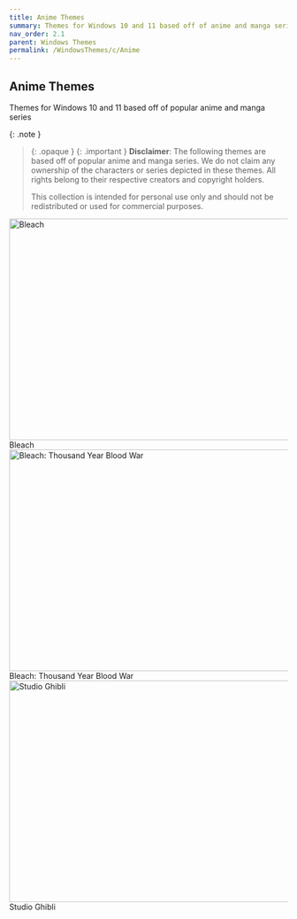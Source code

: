 ```yaml
---
title: Anime Themes
summary: Themes for Windows 10 and 11 based off of anime and manga series
nav_order: 2.1
parent: Windows Themes
permalink: /WindowsThemes/c/Anime
---
```


## Anime Themes
Themes for Windows 10 and 11 based off of popular anime and manga series

{: .note }
> {: .opaque }
> {: .important }
> **Disclaimer**: The following themes are based off of popular anime and manga series. We do not claim any ownership of the characters or series depicted in these themes. All rights belong to their respective creators and copyright holders.
> 
> This collection is intended for personal use only and should not be redistributed or used for commercial purposes.

<div class="gallery text-delta">
<div class="gallery-item">
<a target="_blank" href="/WindowsThemes/Deskthemepacks/c/Anime/BLEACH">
<img src="https://gitlab.com/the-back-room/deskthemepacks/sfw/bleach/-/raw/main/Extras/Preview.bmp" alt="Bleach" width="600" height="400">
</a>
<div class="desc">Bleach</div>
</div>
<div class="gallery-item">
<a target="_blank" href="/WindowsThemes/Deskthemepacks/c/Anime/BLEACH">
<img src="https://gitlab.com/the-back-room/deskthemepacks/sfw/bleach/-/raw/main/Extras/Preview-2.bmp" alt="Bleach: Thousand Year Blood War" width="600" height="400">
</a>
<div class="desc">Bleach: Thousand Year Blood War</div>
</div>
<div class="gallery-item">
<a target="_blank" href="/WindowsThemes/Deskthemepacks/c/Anime/StudioGhibli">
<img src="https://images-wixmp-ed30a86b8c4ca887773594c2.wixmp.com/i/836bd001-fc1e-41ac-8fce-917bee5d1f0e/dio7nnc-1c8c3bc5-f0b6-4bde-a831-d654d75fafcf.jpg/v1/fill/w_1131,h_707,q_70,strp/studio_ghibli_by_og_nimbi_dio7nnc-pre.jpg" alt="Studio Ghibli" width="600" height="400">
</a>
<div class="desc">Studio Ghibli</div>
</div>
</div>
